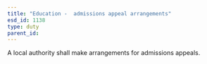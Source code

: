 ```yaml
---
title: "Education -  admissions appeal arrangements"
esd_id: 1138
type: duty
parent_id:  
---
```


A local authority shall make arrangements for admissions appeals.

